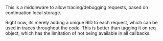 This is a middleware to allow tracing/debugging requests, based on continuation local storage.

Right now, its merely adding a unique RID to each request, which can be used in traces throughout the code.
This is better than tagging it on req object, which has the limitation of not being available in all callbacks.
